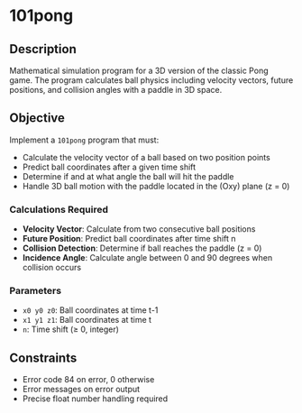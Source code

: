# 101pong

## Description

Mathematical simulation program for a 3D version of the classic Pong game. The program calculates ball physics including velocity vectors, future positions, and collision angles with a paddle in 3D space.

## Objective

Implement a `101pong` program that must:
- Calculate the velocity vector of a ball based on two position points
- Predict ball coordinates after a given time shift
- Determine if and at what angle the ball will hit the paddle
- Handle 3D ball motion with the paddle located in the (Oxy) plane (z = 0)

### Calculations Required

- **Velocity Vector**: Calculate from two consecutive ball positions
- **Future Position**: Predict ball coordinates after time shift n
- **Collision Detection**: Determine if ball reaches the paddle (z = 0)
- **Incidence Angle**: Calculate angle between 0 and 90 degrees when collision occurs

### Parameters

- `x0 y0 z0`: Ball coordinates at time t-1
- `x1 y1 z1`: Ball coordinates at time t
- `n`: Time shift (≥ 0, integer)

## Constraints
- Error code 84 on error, 0 otherwise
- Error messages on error output
- Precise float number handling required
